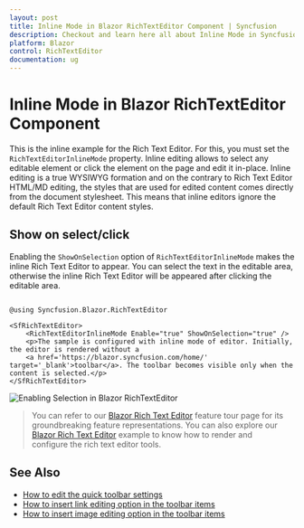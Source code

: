 ```yaml
---
layout: post
title: Inline Mode in Blazor RichTextEditor Component | Syncfusion
description: Checkout and learn here all about Inline Mode in Syncfusion Blazor RichTextEditor component and more.
platform: Blazor
control: RichTextEditor
documentation: ug
---
```


# Inline Mode in Blazor RichTextEditor Component

This is the inline example for the Rich Text Editor. For this, you must set the `RichTextEditorInlineMode` property. Inline editing allows to select any editable element or click the element on the page and edit it in-place. Inline editing is a true WYSIWYG formation and on the contrary to Rich Text Editor HTML/MD editing, the styles that are used for edited content comes directly from the document stylesheet. This means that inline editors ignore the default Rich Text Editor content styles.

## Show on select/click

Enabling the `ShowOnSelection` option of `RichTextEditorInlineMode` makes the inline Rich Text Editor to appear. You can select the text in the editable area, otherwise the inline Rich Text Editor will be appeared after clicking the editable area.

```cshtml

@using Syncfusion.Blazor.RichTextEditor

<SfRichTextEditor>
    <RichTextEditorInlineMode Enable="true" ShowOnSelection="true" />
    <p>The sample is configured with inline mode of editor. Initially, the editor is rendered without a
    <a href='https://blazor.syncfusion.com/home/' target='_blank'>toolbar</a>. The toolbar becomes visible only when the content is selected.</p>
</SfRichTextEditor>

```

![Enabling Selection in Blazor RichTextEditor](./images/blazor-richtexteditor-enable-selection.png)

> You can refer to our [Blazor Rich Text Editor](https://www.syncfusion.com/blazor-components/blazor-wysiwyg-rich-text-editor) feature tour page for its groundbreaking feature representations. You can also explore our [Blazor Rich Text Editor](https://blazor.syncfusion.com/demos/rich-text-editor/overview?theme=bootstrap4) example to know how to render and configure the rich text editor tools.

## See Also

* [How to edit the quick toolbar settings](./toolbar/#quick-inline-toolbar)
* [How to insert link editing option in the toolbar items](./link/#insert-link)
* [How to insert image editing option in the toolbar items](./image/#upload-options)
